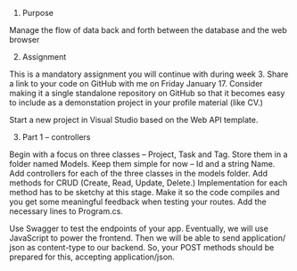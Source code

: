 1. Purpose
   
Manage the flow of data back and forth between the database and the
web browser

2. Assignment
   
This is a mandatory assignment you will continue with during week 3.
Share a link to your code on GitHub with me on Friday January 17.
Consider making it a single standalone repository on GitHub so that it
becomes easy to include as a demonstation project in your profile material
(like CV.)

Start a new project in Visual Studio based on the Web API template.

3. Part 1 – controllers
   
Begin with a focus on three classes – Project, Task and Tag. Store them in a
folder named Models. Keep them simple for now – Id and a string Name.
Add controllers for each of the three classes in the models folder. Add
methods for CRUD (Create, Read, Update, Delete.) Implementation for each
method has to be sketchy at this stage. Make it so the code compiles and
you get some meaningful feedback when testing your routes.
Add the necessary lines to Program.cs.

Use Swagger to test the endpoints of your app. Eventually, we will use
JavaScript to power the frontend. Then we will be able to send application/
json as content-type to our backend. So, your POST methods should be
prepared for this, accepting application/json. 
